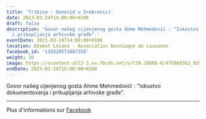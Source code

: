 ```yaml
---
title: 'Tribina : Genocid u Srebrenici'
date: 2023-03-24T14:00:00+0100
draft: false
description: 'Govor našeg cijenjenog gosta Ahme Mehmedović : "Iskustvo dokumentovanja
  i prikupljanja arhivske građe".'
eventDate: 2023-03-24T14:00:00+0100
location: Džemat Lozana - Association Bosniaque de Lausanne
facebook_id: '119328571087358'
weight: 30
image: https://scontent-atl3-3.xx.fbcdn.net/v/t39.30808-6/475968362_935496025377664_1254503329331924344_n.jpg?_nc_cat=109&ccb=1-7&_nc_sid=9e60e4&_nc_eui2=AeEtZyMoUn-_HjJSg_I8u4dobA8NjYqTBQFsDw2NipMFAeKPoRbmxEZ73Xn1iLY_rX3AeZRKchQPmh-BEPnUKras&_nc_ohc=ovJ93uz1RKAQ7kNvwEX-bub&_nc_oc=AdmZCcgDoTGI5r9QAg2S8nlLIECM37EMa_laY75hgYNXjaW2V-hc5ZoV_B8BbFs78ng&_nc_zt=23&_nc_ht=scontent-atl3-3.xx&edm=ABTKTjYEAAAA&_nc_gid=xyTM3-PIXHrqWZhwHC0RqQ&oh=00_AfFhbNYHTYogupbuZ8OF7UeULASZV4Q6vwtKa3xmrIZIqQ&oe=681ADB47
endDate: 2023-03-24T15:00:00+0100
---
```


Govor našeg cijenjenog gosta Ahme Mehmedović : "Iskustvo dokumentovanja i prikupljanja arhivske građe".

---

Plus d'informations sur [Facebook](https://facebook.com/events/119328571087358)